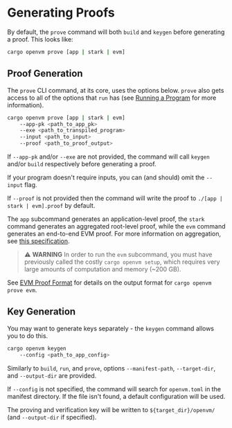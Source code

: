 # Generating Proofs

By default, the `prove` command will both `build` and `keygen` before generating a proof. This looks like:

```bash
cargo openvm prove [app | stark | evm]
```

## Proof Generation

The `prove` CLI command, at its core, uses the options below. `prove` also gets access to all of the options that `run` has (see [Running a Program](../writing-apps/run.md) for more information).

```bash
cargo openvm prove [app | stark | evm]
    --app-pk <path_to_app_pk>
    --exe <path_to_transpiled_program>
    --input <path_to_input>
    --proof <path_to_proof_output>
```

If `--app-pk` and/or `--exe` are not provided, the command will call `keygen` and/or `build` respectively before generating a proof.

If your program doesn't require inputs, you can (and should) omit the `--input` flag.

If `--proof` is not provided then the command will write the proof to `./[app | stark | evm].proof` by default.


The `app` subcommand generates an application-level proof, the `stark` command generates an aggregated root-level proof, while the `evm` command generates an end-to-end EVM proof. For more information on aggregation, see [this specification](https://github.com/openvm-org/openvm/blob/bf8df90b13f4e80bb76dbb71f255a12154c84838/docs/specs/continuations.md).

> ⚠️ **WARNING**
> In order to run the `evm` subcommand, you must have previously called the costly `cargo openvm setup`, which requires very large amounts of computation and memory (~200 GB).

See [EVM Proof Format](./verify.md#evm-proof-json-format) for details on the output format for `cargo openvm prove evm`.


## Key Generation

You may want to generate keys separately - the `keygen` command allows you to do this.

```bash
cargo openvm keygen
    --config <path_to_app_config>
```

Similarly to `build`, `run`, and `prove`, options `--manifest-path`, `--target-dir`, and `--output-dir` are provided.

If `--config` is not specified, the command will search for `openvm.toml` in the manifest directory. If the file isn't found, a default configuration will be used.

The proving and verification key will be written to `${target_dir}/openvm/` (and `--output-dir` if specified).